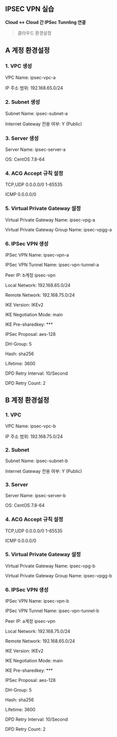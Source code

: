 ## IPSEC VPN 실습


**Cloud <-> Cloud 간 IPSec Tunnling 연결**


> 클라우드 환경설정

## **A 계정 환경설정**

### 1. VPC 생성

VPC Name: ipsec-vpc-a

IP 주소 범위: 192.168.65.0/24

### 2. Subnet 생성

Subnet Name: ipsec-subnet-a

Internet Gateway 전용 여부: Y (Public)

### 3. Server 생성

Server Name: ipsec-server-a

OS: CentOS 7.8-64

### 4. ACG Accept 규칙 설정

TCP,UDP 0.0.0.0/0 1-65535

ICMP 0.0.0.0/0 

### 5. Virtual Private Gateway 설정

Virtual Private Gateway Name: ipsec-vpg-a

Virtual Private Gateway Group Name: ipsec-vpgg-a

### 6. IPSec VPN 생성

IPSec VPN Name: ipsec-vpn-a

IPSec VPN Tunnel Name: ipsec-vpn-tunnel-a

Peer IP: b계정 ipsec-vpn

Local Network: 192.168.65.0/24

Remote Network: 192.168.75.0/24

IKE Version: IKEv2

IKE Negotiation Mode: main

IKE Pre-sharedkey: ***

IPSec Proposal: aes-128

DH-Group: 5

Hash: sha256

Lifetime: 3600

DPD Retry Interval: 10/Second

DPD Retry Count: 2

## **B 계정 환경설정**

### 1. VPC

VPC Name: ipsec-vpc-b

IP 주소 범위: 192.168.75.0/24

### 2. Subnet

Subnet Name: ipsec-subnet-b

Internet Gateway 전용 여부: Y (Public)

### 3. Server 

Server Name: ipsec-server-b

OS: CentOS 7.8-64


### 4. ACG Accept 규칙 설정

TCP,UDP 0.0.0.0/0 1-65535

ICMP 0.0.0.0/0 

### 5. Virtual Private Gateway 설정

Virtual Private Gateway Name: ipsec-vpg-b

Virtual Private Gateway Group Name: ipsec-vpgg-b

### 6. IPSec VPN 생성

IPSec VPN Name: ipsec-vpn-b

IPSec VPN Tunnel Name: ipsec-vpn-tunnel-b

Peer IP: a계정 ipsec-vpn

Local Network: 192.168.75.0/24

Remote Network: 192.168.65.0/24

IKE Version: IKEv2

IKE Negotiation Mode: main

IKE Pre-sharedkey: ***

IPSec Proposal: aes-128

DH-Group: 5

Hash: sha256

Lifetime: 3600

DPD Retry Interval: 10/Second

DPD Retry Count: 2
